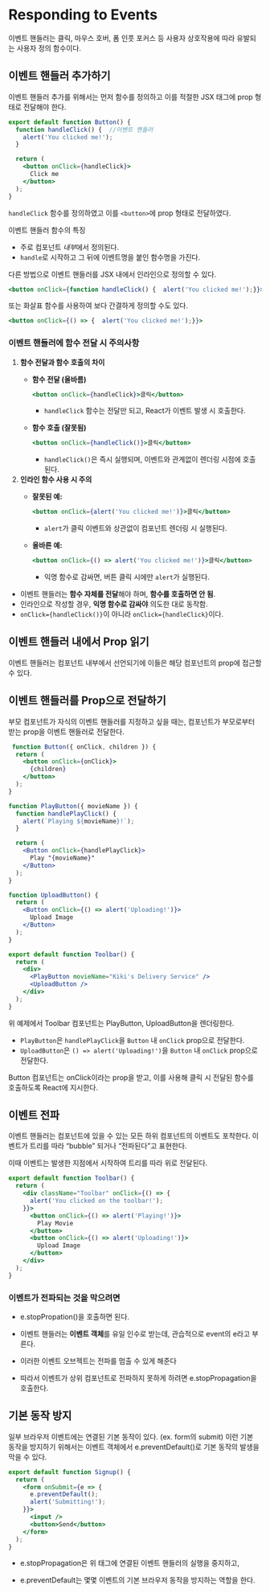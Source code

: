 # Responding to Events
이벤트 핸들러는 클릭, 마우스 호버, 폼 인풋 포커스 등 사용자 상호작용에 따라 유발되는 사용자 정의 함수이다.

## 이벤트 핸들러 추가하기

이벤트 핸들러 추가를 위해서는 먼저 함수를 정의하고 이를 적절한 JSX 태그에 prop 형태로 전달해야 한다. 

```jsx
export default function Button() {
  function handleClick() {  //이벤트 핸들러
    alert('You clicked me!');
  }

  return (
    <button onClick={handleClick}>
      Click me
    </button>
  );
}

```

`handleClick` 함수를 정의하였고 이를 `<button>`에 prop 형태로 전달하였다. 

이벤트 핸들러 함수의 특징 

- 주로 컴포넌트 *내부*에서 정의된다.
- `handle`로 시작하고 그 뒤에 이벤트명을 붙인 함수명을 가진다.

다른 방법으로 이벤트 핸들러를 JSX 내에서 인라인으로 정의할 수 있다.

```jsx
<button onClick={function handleClick() {  alert('You clicked me!');}}>
```

또는 화살표 함수를 사용하여 보다 간결하게 정의할 수도 있다.

```jsx
<button onClick={() => {  alert('You clicked me!');}}>
```


### 이벤트 핸들러에 함수 전달 시 주의사항

1. **함수 전달과 함수 호출의 차이**
    - **함수 전달 (올바름)**
        
        ```jsx
        <button onClick={handleClick}>클릭</button>
        ```
        
        - `handleClick` 함수는 전달만 되고, React가 이벤트 발생 시 호출한다.
    - **함수 호출 (잘못됨)**
        
        ```jsx
        <button onClick={handleClick()}>클릭</button>
        ```
        
        - `handleClick()`은 즉시 실행되며, 이벤트와 관계없이 렌더링 시점에 호출된다. 
2. **인라인 함수 사용 시 주의**
    - **잘못된 예:**
        
        ```jsx
        <button onClick={alert('You clicked me!')}>클릭</button>
        ```
        
        - `alert`가 클릭 이벤트와 상관없이 컴포넌트 렌더링 시 실행된다.
    - **올바른 예:**
        
        ```jsx
        <button onClick={() => alert('You clicked me!')}>클릭</button>
        ```
        
        - 익명 함수로 감싸면, 버튼 클릭 시에만 `alert`가 실행된다.

- 이벤트 핸들러는 **함수 자체를 전달**해야 하며, **함수를 호출하면 안 됨**.
- 인라인으로 작성할 경우, **익명 함수로 감싸야** 의도한 대로 동작함.
- `onClick={handleClick()}`이 아니라 `onClick={handleClick}`이다.

## **이벤트 핸들러 내에서 Prop 읽기**

이벤트 핸들러는 컴포넌트 내부에서 선언되기에 이들은 해당 컴포넌트의 prop에 접근할 수 있다. 

## **이벤트 핸들러를 Prop으로 전달하기**

부모 컴포넌트가 자식의 이벤트 핸들러를 지정하고 싶을 때는, 컴포넌트가 부모로부터 받는 prop을 이벤트 핸들러로 전달한다.

```jsx
 function Button({ onClick, children }) {
  return (
    <button onClick={onClick}>
      {children}
    </button>
  );
}

function PlayButton({ movieName }) {
  function handlePlayClick() {
    alert(`Playing ${movieName}!`);
  }

  return (
    <Button onClick={handlePlayClick}>
      Play "{movieName}"
    </Button>
  );
}

function UploadButton() {
  return (
    <Button onClick={() => alert('Uploading!')}>
      Upload Image
    </Button>
  );
}

export default function Toolbar() {
  return (
    <div>
      <PlayButton movieName="Kiki's Delivery Service" />
      <UploadButton />
    </div>
  );
}
```

위 예제에서 Toolbar 컴포넌트는 PlayButton, UploadButton을 렌더링한다.

- `PlayButton`은 `handlePlayClick`을 `Button` 내 `onClick` prop으로 전달한다.
- `UploadButton`은 `() => alert('Uploading!')`을 `Button` 내 `onClick` prop으로 전달한다.

Button 컴포넌트는 onClick이라는 prop을 받고, 이를 사용해 클릭 시 전달된 함수를 호출하도록 React에 지시한다.



## **이벤트 전파**

이벤트 핸들러는 컴포넌트에 있을 수 있는 모든 하위 컴포넌트의 이벤트도 포착한다. 
이벤트가 트리를 따라 “bubble” 되거나 “전파된다”고 표현한다. 

이때 이벤트는 발생한 지점에서 시작하여 트리를 따라 위로 전달된다.

```jsx
export default function Toolbar() {
  return (
    <div className="Toolbar" onClick={() => {
      alert('You clicked on the toolbar!');
    }}>
      <button onClick={() => alert('Playing!')}>
        Play Movie
      </button>
      <button onClick={() => alert('Uploading!')}>
        Upload Image
      </button>
    </div>
  );
}

```

### 이벤트가 전파되는 것을 막으려면

- e.stopPropation()을 호출하면 된다.

 - 이벤트 핸들러는 **이벤트 객체**를 유일 인수로 받는데, 관습적으로 event의 e라고 부른다.

- 이러한 이벤트 오브젝트는 전파를 멈출 수 있게 해준다

 - 따라서 이벤트가 상위 컴포넌트로 전파하지 못하게 하려면 e.stopPropagation을 호출한다.

## **기본 동작 방지**

일부 브라우저 이벤트에는 연결된 기본 동작이 있다. (ex. form의 submit) 이런 기본 동작을 방지하기 위해서는 이벤트 객체에서 e.preventDefault()로 기본 동작의 발생을 막을 수 있다.

```jsx
export default function Signup() {
  return (
    <form onSubmit={e => {
      e.preventDefault();
      alert('Submitting!');
    }}>
      <input />
      <button>Send</button>
    </form>
  );
}
```

- e.stopPropagation은 위 태그에 연결된 이벤트 핸들러의 실행을 중지하고, 

- e.preventDefault는 몇몇 이벤트의 기본 브라우저 동작을 방지하는 역할을 한다.